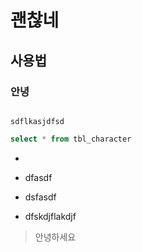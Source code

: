 # 괜찮네

## 사용법

### 안녕

```

sdflkasjdfsd

```





```sql
select * from tbl_character 
```



- 

  - dfasdf
  - dsfasdf

- dfskdjflakdjf

  





> 안녕하세요 
>
> 